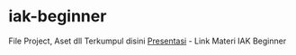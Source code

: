 # iak-beginner
File Project, Aset dll Terkumpul disini
[Presentasi](https://docs.google.com/presentation/d/1rrYf5PNj51RIwvyHDMC3XRhCl5HoFnUZD9ec6tUthlY/edit?usp=sharing) - Link Materi IAK Beginner
